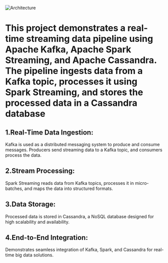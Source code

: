 ![Architecture](https://github.com/user-attachments/assets/6821795d-616e-4132-a968-e8599a1ebb7d)

# This project demonstrates a real-time streaming data pipeline using Apache Kafka, Apache Spark Streaming, and Apache Cassandra. The pipeline ingests data from a Kafka topic, processes it using Spark Streaming, and stores the processed data in a Cassandra database

## 1.Real-Time Data Ingestion:
  Kafka is used as a distributed messaging system to produce and consume messages.
  Producers send streaming data to a Kafka topic, and consumers process the data.
## 2.Stream Processing:
  Spark Streaming reads data from Kafka topics, processes it in micro-batches, and maps the data into structured formats.
## 3.Data Storage:
  Processed data is stored in Cassandra, a NoSQL database designed for high scalability and availability.
## 4.End-to-End Integration:
  Demonstrates seamless integration of Kafka, Spark, and Cassandra for real-time big data solutions.

